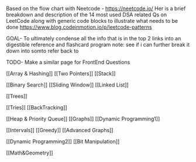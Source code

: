 Based on the flow chart with Neetcode - https://neetcode.io/
Her is a brief breakdown and description of the 14 most used DSA related Qs on LeetCode along with generic code blocks to illustrate what needs to be done
https://www.blog.codeinmotion.io/p/leetcode-patterns

GOAL- To ultimately condense all the info that is in the top 2 links into an digestible reference and flashcard program
note: see if i can further break it down into somto refer back to

TODO- Make a similar page for FrontEnd Questions

[[Array & Hashing]]
[[Two Pointers]]
[[Stack]]

[[Binary Search]]
[[Sliding Window]]
[[Linked List]]

[[Trees]]

[[Tries]]
[[BackTracking]]

[[Heap & Priority Queue]]
[[Graphs]]
[[Dynamic Programming1]]

[[Intervals]]
[[Greedy]]
[[Advanced Graphs]]

[[Dynamic Programming2]]
[[Bit Manipulation]]

[[Math&Geometry]]